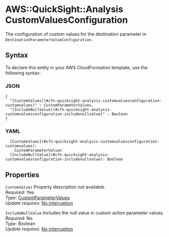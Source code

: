 # AWS::QuickSight::Analysis CustomValuesConfiguration<a name="aws-properties-quicksight-analysis-customvaluesconfiguration"></a>

The configuration of custom values for the destination parameter in `DestinationParameterValueConfiguration`\.

## Syntax<a name="aws-properties-quicksight-analysis-customvaluesconfiguration-syntax"></a>

To declare this entity in your AWS CloudFormation template, use the following syntax:

### JSON<a name="aws-properties-quicksight-analysis-customvaluesconfiguration-syntax.json"></a>

```
{
  "[CustomValues](#cfn-quicksight-analysis-customvaluesconfiguration-customvalues)" : CustomParameterValues,
  "[IncludeNullValue](#cfn-quicksight-analysis-customvaluesconfiguration-includenullvalue)" : Boolean
}
```

### YAML<a name="aws-properties-quicksight-analysis-customvaluesconfiguration-syntax.yaml"></a>

```
  [CustomValues](#cfn-quicksight-analysis-customvaluesconfiguration-customvalues): 
    CustomParameterValues
  [IncludeNullValue](#cfn-quicksight-analysis-customvaluesconfiguration-includenullvalue): Boolean
```

## Properties<a name="aws-properties-quicksight-analysis-customvaluesconfiguration-properties"></a>

`CustomValues`  <a name="cfn-quicksight-analysis-customvaluesconfiguration-customvalues"></a>
Property description not available\.  
*Required*: Yes  
*Type*: [CustomParameterValues](aws-properties-quicksight-analysis-customparametervalues.md)  
*Update requires*: [No interruption](https://docs.aws.amazon.com/AWSCloudFormation/latest/UserGuide/using-cfn-updating-stacks-update-behaviors.html#update-no-interrupt)

`IncludeNullValue`  <a name="cfn-quicksight-analysis-customvaluesconfiguration-includenullvalue"></a>
Includes the null value in custom action parameter values\.  
*Required*: No  
*Type*: Boolean  
*Update requires*: [No interruption](https://docs.aws.amazon.com/AWSCloudFormation/latest/UserGuide/using-cfn-updating-stacks-update-behaviors.html#update-no-interrupt)